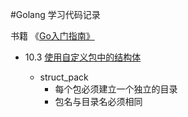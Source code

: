 #Golang 学习代码记录

书籍 《[Go入门指南》][1]

- 10.3 [使用自定义包中的结构体][2]
    - struct_pack
        - 每个包必须建立一个独立的目录
        - 包名与目录名必须相同
    


  [1]: https://legacy.gitbook.com/book/zengweigang/core-go/details
  [2]: https://zengweigang.gitbooks.io/core-go/content/eBook/10.3.html